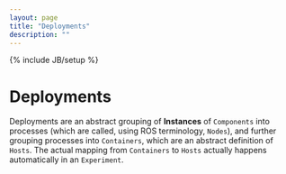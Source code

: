 ```yaml
---
layout: page
title: "Deployments"
description: ""
---
```

{% include JB/setup %}

# Deployments

Deployments are an abstract grouping of **Instances** of `Components` into processes (which are called, using ROS terminology, `Nodes`), and further grouping processes into `Containers`, which are an abstract definition of `Hosts`.  The actual mapping from `Containers` to `Hosts` actually happens automatically in an `Experiment`.